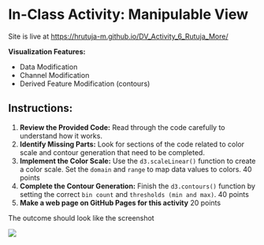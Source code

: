 # In-Class Activity: Manipulable View

 Site is live at https://hrutuja-m.github.io/DV_Activity_6_Rutuja_More/

**Visualization Features:**

* Data Modification
* Channel Modification
* Derived Feature Modification (contours)


## Instructions:

1. **Review the Provided Code:** Read through the code carefully to understand how it works.
2. **Identify Missing Parts:** Look for sections of the code related to color scale and contour generation that need to be completed.
3. **Implement the Color Scale:** Use the `d3.scaleLinear()` function to create a color scale. Set the `domain` and `range` to map data values to colors. 40 points
4. **Complete the Contour Generation:** Finish the `d3.contours()` function by setting the correct `bin count` and `thresholds (min and max)`. 40 points
5. **Make a web page on GitHub Pages for this activity** 20 points

The outcome should look like the screenshot

<img src="imgs/preview.gif">
